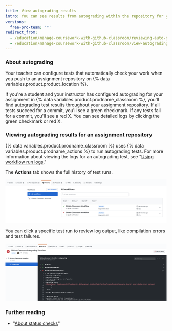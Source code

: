 ```yaml
---
title: View autograding results
intro: You can see results from autograding within the repository for your assignment.
versions:
  free-pro-team: '*'
redirect_from:
  - /education/manage-coursework-with-github-classroom/reviewing-auto-graded-work-students
  - /education/manage-coursework-with-github-classroom/view-autograding-results
---
```

### About autograding

Your teacher can configure tests that automatically check your work when you push to an assignment repository on {% data variables.product.product_location %}.

If you're a student and your instructor has configured autograding for your assignment in {% data variables.product.prodname_classroom %}, you'll find autograding test results throughout your assignment repository. If all tests succeed for a commit, you'll see a green checkmark. If any tests fail for a commit, you'll see a red X. You can see detailed logs by clicking the green checkmark or red X.

### Viewing autograding results for an assignment repository

{% data variables.product.prodname_classroom %} uses {% data variables.product.prodname_actions %} to run autograding tests. For more information about viewing the logs for an autograding test, see "[Using workflow run logs](/actions/managing-workflow-runs/using-workflow-run-logs#viewing-logs-to-diagnose-failures)."

The **Actions** tab shows the full history of test runs.

!["Actions" tab with "All workflows" selected](/assets/images/help/classroom/autograding-actions-tab.png)

You can click a specific test run to review log output, like compilation errors and test failures.

![The "{% data variables.product.prodname_classroom %} Autograding Workflow" test results logs in {% data variables.product.prodname_actions %} ](/assets/images/help/classroom/autograding-actions-logs.png)

### Further reading

- "[About status checks](/github/collaborating-with-issues-and-pull-requests/about-status-checks)"
